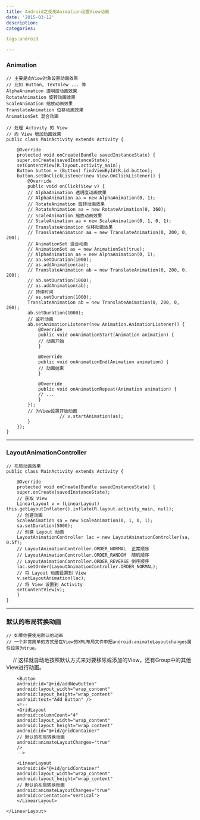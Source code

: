 ```yaml
---
title: Android之使用Animation设置View动画
date: '2015-03-12'
description:
categories:

tags:android

---
```


>

### Animation 

>

	// 主要是向View对象设置动画效果
	// 比如 Button, TextView ... 等 
	AlphaAnimation 透明度动画效果
	RotateAnimation 旋转动画效果
	ScaleAnimation 缩放动画效果
	TranslateAnimation 位移动画效果
	AnimationSet 混合动画

>

	// 处理 Activity 的 View
	// 向 View 增加动画效果
	public class MainActivity extends Activity {

	    @Override
	    protected void onCreate(Bundle savedInstanceState) {
		super.onCreate(savedInstanceState);
		setContentView(R.layout.activity_main);
		Button button = (Button) findViewById(R.id.button);
		button.setOnClickListener(new View.OnClickListener() {
		    @Override
		    public void onClick(View v) {
			// AlphaAnimation 透明度动画效果
			// AlphaAnimation aa = new AlphaAnimation(0, 1);
			// RotateAnimation 旋转动画效果
			// RotateAnimation aa = new RotateAnimation(0, 360);
			// ScaleAnimation 缩放动画效果
			// ScaleAnimation aa = new ScaleAnimation(0, 1, 0, 1);
			// TranslateAnimation 位移动画效果
			// TranslateAnimation aa = new TranslateAnimation(0, 200, 0, 200);
			// AnimationSet 混合动画
			// AnimationSet as = new AnimationSet(true);
			// AlphaAnimation aa = new AlphaAnimation(0, 1);
			// aa.setDuration(1000);
			// as.addAnimation(aa);
			// TranslateAnimation ab = new TranslateAnimation(0, 200, 0, 200);
			// ab.setDuration(1000);
			// as.addAnimation(ab);
			// 持续时间
			// as.setDuration(1000);
			TranslateAnimation ab = new TranslateAnimation(0, 200, 0, 200);
			ab.setDuration(1000);
			// 监听动画
			ab.setAnimationListener(new Animation.AnimationListener() {
			    @Override
			    public void onAnimationStart(Animation animation) {
				// 动画开始
			    }

			    @Override
			    public void onAnimationEnd(Animation animation) {
				// 动画结束
			    }

			    @Override
			    public void onAnimationRepeat(Animation animation) {
				// ...
			    }
			});
			// 为View设置开始动画
                        // v.startAnimation(as);
		    }
		});
	}


---

>

### LayoutAnimationController

>

	// 布局动画效果
	public class MainActivity extends Activity {

	    @Override
	    protected void onCreate(Bundle savedInstanceState) {
		super.onCreate(savedInstanceState);
		// 获取 View
		LinearLayout v = (LinearLayout) this.getLayoutInflater().inflate(R.layout.activity_main, null);
		// 创建动画
		ScaleAnimation sa = new ScaleAnimation(0, 1, 0, 1);
		sa.setDuration(5000);
		// 创建 Layout 动画
		LayoutAnimationController lac = new LayoutAnimationController(sa, 0.5f);
		// LayoutAnimationController.ORDER_NORMAL  正常顺序
		// LayoutAnimationController.ORDER_RANDOM  随机顺序
		// LayoutAnimationController.ORDER_REVERSE 倒序顺序
		lac.setOrder(LayoutAnimationController.ORDER_NORMAL);
		// 将 Layout 动画设置到 View
		v.setLayoutAnimation(lac);
		// 将 View 设置到 Activity
		setContentView(v);
	    }
	}

---

>

### 默认的布局转换动画

>

	// 如果你要使用默认的动画
	// 一个非常简单的方式是在View的XML布局文件中把android:animateLayoutchanges属性设置为true。
　	// 这样就自动地按照默认方式来对要移除或添加的View，还有Group中的其他View进行动画。
	<?xml version="1.0" encoding="utf-8"?>
	<LinearLayout xmlns:android="http://schemas.android.com/apk/res/android"
	    android:layout_width="match_parent"
	    android:layout_height="match_parent"
	    android:orientation="vertical" >

	    <Button
		android:id="@+id/addNewButton"
		android:layout_width="wrap_content"
		android:layout_height="wrap_content"
		android:text="Add Button" />
	    <!--
	    <GridLayout
		android:columnCount="4"
		android:layout_width="wrap_content"
		android:layout_height="wrap_content"
		android:id="@+id/gridContainer"
		// 默认的布局转换动画
		android:animateLayoutChanges="true"
		/>
	    -->

	    <LinearLayout
		android:id="@+id/gridContainer"
		android:layout_width="wrap_content"
		android:layout_height="wrap_content"
		// 默认的布局转换动画
		android:animateLayoutChanges="true" 
		android:orientation="vertical">
	    </LinearLayout>

	</LinearLayout>


